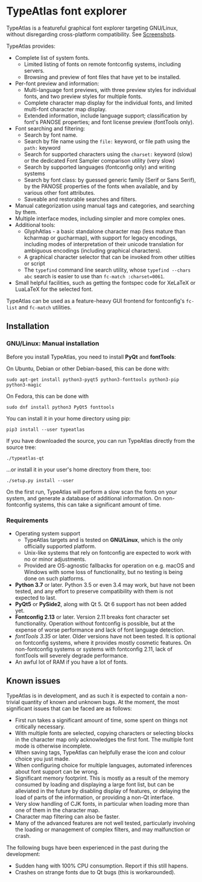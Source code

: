 # TypeAtlas font explorer

TypeAtlas is a featureful graphical font explorer targeting GNU/Linux, without
disregarding cross-platform compatibility.
See [Screenshots](https://imgur.com/a/uoaN94p).

TypeAtlas provides:

* Complete list of system fonts.
    * Limited listing of fonts on remote fontconfig systems, including servers.
    * Browsing and preview of font files that have yet to be installed.
* Per-font preview and information:
    * Multi-language font previews, with three preview styles for individual
      fonts, and two preview styles for multiple fonts.
    * Complete character map display for the individual fonts, and
      limited multi-font character map display.
    * Extended information, include language support; classification by
      font's PANOSE properties; and font license preview (fontTools only).
* Font searching and filtering:
    * Search by font name.
    * Search by file name using the `file:` keyword, or file path
      using the `path:` keyword
    * Search for supported characters using the `charset:` keyword (slow)
      or the dedicated Font Sampler comparison utility (very slow)
    * Search by supported languages (fontconfig only) and writing systems
    * Search by font class: by guessed generic family (Serif or Sans Serif),
      by the PANOSE properties of the fonts when available, and by
      various other font attributes.
    * Saveable and restorable searches and filters.
* Manual categorization using manual tags and categories, and searching by
  them.
* Multiple interface modes, including simpler and more complex ones.
* Additional tools:
    * GlyphAtlas - a basic standalone character map (less mature than kcharmap
      or gucharmap), with support for legacy encodings, including modes of
      interpretation of their unicode translation for ambiguous
      encodings (including graphical characters).
    * A graphical character selector that can be invoked from other utilties or
      script
    * The `typefind` command line search utility, whose `typefind --chars abc`
      search is easier to use than `fc-match :charset=0061`.
* Small helpful facilities, such as getting the fontspec code for XeLaTeX or
  LuaLaTeX for the selected font.

TypeAtlas can be used as a feature-heavy GUI frontend for fontconfig's `fc-list` and
`fc-match` utilities.

## Installation

### GNU/Linux: Manual installation

Before you install TypeAtlas, you need to install **PyQt** and **fontTools**:

On Ubuntu, Debian or other Debian-based, this can be done with:

    sudo apt-get install python3-pyqt5 python3-fonttools python3-pip python3-magic

On Fedora, this can be done with

    sudo dnf install python3 PyQt5 fonttools

You can install it in your home directory using pip:

    pip3 install --user typeatlas

If you have downloaded the source, you can run TypeAtlas directly from
the source tree:

    ./typeatlas-qt

...or install it in your user's home directory from there, too:

    ./setup.py install --user

On the first run, TypeAtlas will perform a slow scan the fonts on your
system, and generate a database of additional information. On non-fontconfig
systems, this can take a significant amount of time.

### Requirements

* Operating system support
    * TypeAtlas targets and is tested on **GNU/Linux**, which is the only
      officially supported platform.
    * Unix-like systems that rely on fontconfig are expected to
      work with no or minor adjustments.
    * Provided are OS-agnostic fallbacks for operation on e.g. macOS and
      Windows with some loss of functionality, but no testing is being
      done on such platforms.
* **Python 3.7** or later. Python 3.5 or even 3.4 may work, but have not been
  tested, and any effort to preserve compatibility with them is not expected to
  last.
* **PyQt5** or **PySide2**, along with Qt 5. Qt 6 support has not been added
  yet.
* **Fontconfig 2.13** or later. Version 2.11 breaks font character set
  functionality. Operation without fontconfig is possible, but at the expense
  of worse performance and lack of font language detection.
* *fontTools 3.35* or later. Older versions have not been tested.
  It is optional on fontconfig systems, where it provides mostly cosmetic
  features. On non-fontconfig systems or systems with fontconfig 2.11,
  lack of fontTools will severely degrade performance.
* An awful lot of RAM if you have a lot of fonts.

## Known issues

TypeAtlas is in development, and as such it is expected to contain a non-trivial
quantity of known and unknown bugs. At the moment, the most significant issues
that can be faced are as follows:

* First run takes a significant amount of time, some spent on things not
  critically necessary.
* With multiple fonts are selected, copying characters or selecting blocks in the
  character map only acknowledges the first font. The multiple font mode is
  otherwise incomplete.
* When saving tags, TypeAtlas can helpfully erase the icon and colour choice
  you just made.
* When configuring choice for multiple languages, automated inferences about
  font support can be wrong.
* Significant memory footprint. This is mostly as a result of the memory consumed
  by loading and displaying a large font list, but can be alleviated in the future
  by disabling display of features, or delaying the load of parts of the information,
  or providing a non-Qt interface.
* Very slow handling of CJK fonts, in particular when loading more than one of them
  in the character map.
* Character map filtering can also be faster.
* Many of the advanced features are not well tested, particularly involving the loading
  or management of complex filters, and may malfunction or crash.

The following bugs have been experienced in the past during the development:

* Sudden hang with 100% CPU consumption. Report if this still hapens.
* Crashes on strange fonts due to Qt bugs (this is workarounded).
